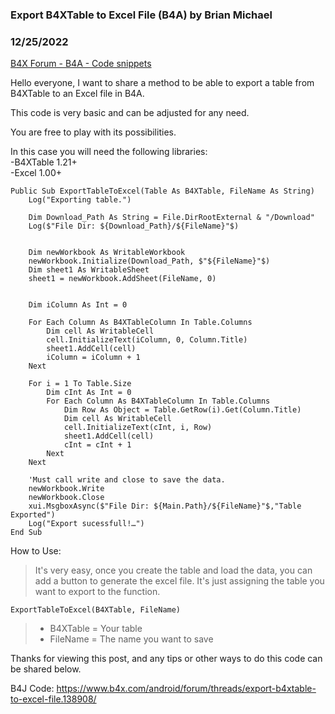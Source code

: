 ### Export B4XTable to Excel File (B4A) by Brian Michael
### 12/25/2022
[B4X Forum - B4A - Code snippets](https://www.b4x.com/android/forum/threads/145029/)

Hello everyone, I want to share a method to be able to export a table from B4XTable to an Excel file in B4A.  
  
This code is very basic and can be adjusted for any need.  
  
You are free to play with its possibilities.  
  
In this case you will need the following libraries:  
-B4XTable 1.21+  
-Excel 1.00+  
  
  

```B4X
Public Sub ExportTableToExcel(Table As B4XTable, FileName As String)  
    Log("Exporting table.")  
     
    Dim Download_Path As String = File.DirRootExternal & "/Download"  
    Log($"File Dir: ${Download_Path}/${FileName}"$)  
  
  
    Dim newWorkbook As WritableWorkbook  
    newWorkbook.Initialize(Download_Path, $"${FileName}"$)  
    Dim sheet1 As WritableSheet  
    sheet1 = newWorkbook.AddSheet(FileName, 0)  
   
   
    Dim iColumn As Int = 0  
  
    For Each Column As B4XTableColumn In Table.Columns  
        Dim cell As WritableCell  
        cell.InitializeText(iColumn, 0, Column.Title)  
        sheet1.AddCell(cell)  
        iColumn = iColumn + 1  
    Next  
     
    For i = 1 To Table.Size  
        Dim cInt As Int = 0  
        For Each Column As B4XTableColumn In Table.Columns  
            Dim Row As Object = Table.GetRow(i).Get(Column.Title)  
            Dim cell As WritableCell  
            cell.InitializeText(cInt, i, Row)  
            sheet1.AddCell(cell)  
            cInt = cInt + 1  
        Next  
    Next  
     
    'Must call write and close to save the data.  
    newWorkbook.Write  
    newWorkbook.Close  
    xui.MsgboxAsync($"File Dir: ${Main.Path}/${FileName}"$,"Table Exported")  
    Log("Export sucessfull!…")  
End Sub
```

  
  
  
How to Use:  
> It's very easy, once you create the table and load the data, you can add a button to generate the excel file. It's just assigning the table you want to export to the function.

  

```B4X
ExportTableToExcel(B4XTable, FileName)
```

  
  
> - B4XTable = Your table  
> - FileName = The name you want to save

  
  
Thanks for viewing this post, and any tips or other ways to do this code can be shared below.  
  
  
B4J Code: <https://www.b4x.com/android/forum/threads/export-b4xtable-to-excel-file.138908/>
